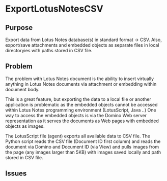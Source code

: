 # ExportLotusNotesCSV

Purpose
----------

Export data from Lotus Notes database(s) in standard format -> CSV. Also, export/save attachments and embedded objects as separate files in local directoryies with paths stored in CSV file.

Problem
----------

The problem with Lotus Notes document is the ability to insert virtually anything in Lotus Notes documents via attachment or embedding within document body.

This is a great feature, but exporting the data to a local file or another application is problematic as the embedded objects cannot be accessed within Lotus Notes programming environment (LotusScript, Java ..) One way to access the embedded objects is via the Domino Web server representation as it serves the documents as Web pages with embedded objects as images.

The LotusScript file (agent) exports all available data to CSV file. The Python script reads the CSV file (Document ID first column) and reads the document via Domino and Document ID (via View) and pulls images from the page (any images larger than 5KB) with images saved locally and path stored in CSV file.

Issues
----------
